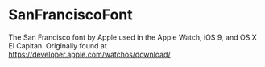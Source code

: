 # SanFranciscoFont
The San Francisco font by Apple used in the Apple Watch, iOS 9, and OS X El Capitan. Originally found at https://developer.apple.com/watchos/download/
